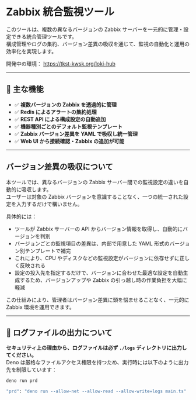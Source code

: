 # Zabbix 統合監視ツール

このツールは、複数の異なるバージョンの Zabbix サーバーを一元的に管理・設定できる統合管理ツールです。<br>
構成管理やログの集約、バージョン差異の吸収を通じて、監視の自動化と運用の効率化を実現します。

開発中の環境： <https://tkst-kwsk.org/loki-hub>

---

## 🔧 主な機能

- ✅ **複数バージョンの Zabbix を透過的に管理**
- ✅ **Redis によるアラートの集約処理**
- ✅ **REST API による構成設定の自動追加**
- ✅ **機器種別ごとのデフォルト監視テンプレート**
- ✅ **Zabbix バージョン差異を YAML で吸収し統一管理**
- ✅ **Web UI から接続確認・Zabbix の追加が可能**

---

## バージョン差異の吸収について

本ツールでは、異なるバージョンの Zabbix サーバー間での監視設定の違いを自動的に吸収します。<br>
ユーザーは対象の Zabbix バージョンを意識することなく、一つの統一された設定を入力するだけで構いません。

具体的には：

- ツールが Zabbix サーバーの API からバージョン情報を取得し、自動的にバージョンを判別
- バージョンごとの監視項目の差異は、内部で用意した YAML 形式のバージョン別テンプレートで補完
- これにより、CPU やディスクなどの監視設定がバージョンに依存せずに正しく反映される
- 設定の投入先を指定するだけで、バージョンに合わせた最適な設定を自動生成するため、バージョンアップや Zabbix の引っ越し時の作業負担を大幅に軽減

この仕組みにより、管理者はバージョン差異に頭を悩ませることなく、一元的に Zabbix 環境を運用できます。

---

## 📁 ログファイルの出力について

**セキュリティ上の理由から、ログファイルは必ず `./logs` ディレクトリに出力してください。**<br>
Deno は厳格なファイルアクセス権限を持つため、実行時には以下のように出力先を制限しています：

```bash
deno run prd

"prd": "deno run --allow-net --allow-read --allow-write=logs main.ts"
```
